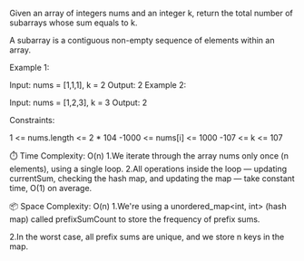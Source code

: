 Given an array of integers nums and an integer k, return the total number of subarrays whose sum equals to k.

A subarray is a contiguous non-empty sequence of elements within an array.

 

Example 1:

Input: nums = [1,1,1], k = 2
Output: 2
Example 2:

Input: nums = [1,2,3], k = 3
Output: 2
 

Constraints:

1 <= nums.length <= 2 * 104
-1000 <= nums[i] <= 1000
-107 <= k <= 107


⏱️ Time Complexity: O(n)
1.We iterate through the array nums only once (n elements), using a single loop.
2.All operations inside the loop — updating currentSum, checking the hash map, and updating the map — take constant time, O(1) on average.

📦 Space Complexity: O(n)
1.We're using a unordered_map<int, int> (hash map) called prefixSumCount to store the frequency of prefix sums.

2.In the worst case, all prefix sums are unique, and we store n keys in the map.
